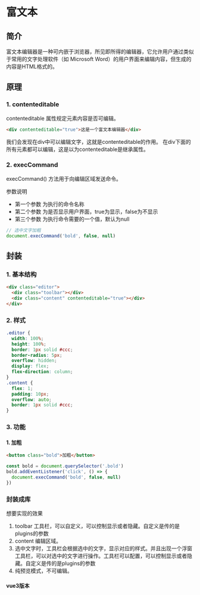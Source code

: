 # 富文本

## 简介

富文本编辑器是一种可内嵌于浏览器，所见即所得的编辑器，它允许用户通过类似于常用的文字处理软件（如 Microsoft Word）的用户界面来编辑内容，但生成的内容是HTML格式的。

## 原理

### 1. contenteditable

contenteditable 属性规定元素内容是否可编辑。

```html
<div contenteditable="true">这是一个富文本编辑器</div>
```

我们会发现在div中可以编辑文字，这就是contenteditable的作用。
在div下面的所有元素都可以编辑，这是以为contenteditable是继承属性。

### 2. execCommand

execCommand() 方法用于向编辑区域发送命令。

参数说明

- 第一个参数 为执行的命令名称
- 第二个参数 为是否显示用户界面，true为显示，false为不显示
- 第三个参数 为执行命令需要的一个值，默认为null

```js
// 选中文字加粗
document.execCommand('bold', false, null)
```

## 封装

### 1. 基本结构

```html
<div class="editor">
  <div class="toolbar"></div>
  <div class="content" contenteditable="true"></div>
</div>
```

### 2. 样式

```css
.editor {
  width: 100%;
  height: 100%;
  border: 1px solid #ccc;
  border-radius: 5px;
  overflow: hidden;
  display: flex;
  flex-direction: column;
}
.content {
  flex: 1;
  padding: 10px;
  overflow: auto;
  border: 1px solid #ccc;
}
```

### 3. 功能

#### 1. 加粗

```html
<button class="bold">加粗</button>
```

```js
const bold = document.querySelector('.bold')
bold.addEventListener('click', () => {
  document.execCommand('bold', false, null)
})
```

### 封装成库

想要实现的效果

1. toolbar 工具栏，可以自定义，可以控制显示或者隐藏。自定义是传的是plugins的参数
2. content 编辑区域。
3. 选中文字时，工具栏会根据选中的文字，显示对应的样式。并且出现一个浮窗工具栏，可以对选中的文字进行操作。工具栏可以配置，可以控制显示或者隐藏。自定义是传的是plugins的参数
4. 纯预览模式，不可编辑。

#### vue3版本
